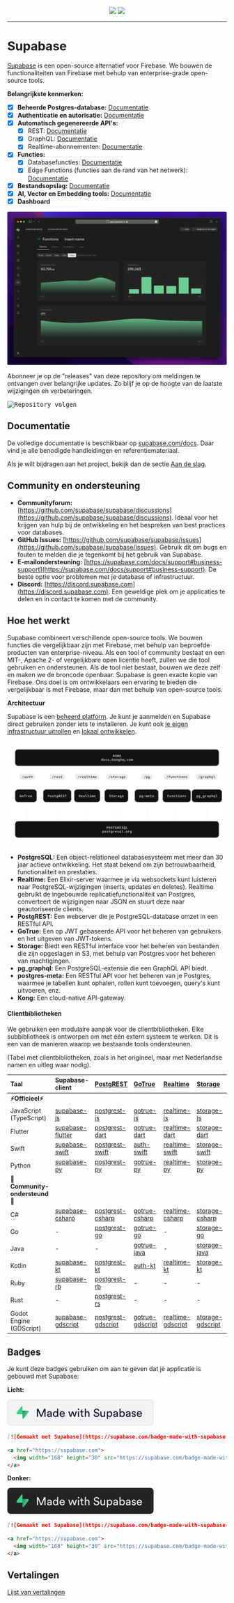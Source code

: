 <p align="center">
<img src="https://user-images.githubusercontent.com/8291514/213727234-cda046d6-28c6-491a-b284-b86c5cede25d.png#gh-light-mode-only">
<img src="https://user-images.githubusercontent.com/8291514/213727225-56186826-bee8-43b5-9b15-86e839d89393.png#gh-dark-mode-only">
</p>

---

# Supabase

[Supabase](https://supabase.com) is een open-source alternatief voor Firebase. We bouwen de functionaliteiten van Firebase met behulp van enterprise-grade open-source tools.

**Belangrijkste kenmerken:**

- [x] **Beheerde Postgres-database:** [Documentatie](https://supabase.com/docs/guides/database)
- [x] **Authenticatie en autorisatie:** [Documentatie](https://supabase.com/docs/guides/auth)
- [x] **Automatisch gegenereerde API's:**
    - [x] REST: [Documentatie](https://supabase.com/docs/guides/api)
    - [x] GraphQL: [Documentatie](https://supabase.com/docs/guides/graphql)
    - [x] Realtime-abonnementen: [Documentatie](https://supabase.com/docs/guides/realtime)
- [x] **Functies:**
    - [x] Databasefuncties: [Documentatie](https://supabase.com/docs/guides/database/functions)
    - [x] Edge Functions (functies aan de rand van het netwerk): [Documentatie](https://supabase.com/docs/guides/functions)
- [x] **Bestandsopslag:** [Documentatie](https://supabase.com/docs/guides/storage)
- [x] **AI, Vector en Embedding tools:** [Documentatie](https://supabase.com/docs/guides/ai)
- [x] **Dashboard**

![Supabase Dashboard](https://raw.githubusercontent.com/supabase/supabase/master/apps/www/public/images/github/supabase-dashboard.png)

Abonneer je op de "releases" van deze repository om meldingen te ontvangen over belangrijke updates. Zo blijf je op de hoogte van de laatste wijzigingen en verbeteringen.

<kbd><img src="https://raw.githubusercontent.com/supabase/supabase/d5f7f413ab356dc1a92075cb3cee4e40a957d5b1/web/static/watch-repo.gif" alt="Repository volgen"/></kbd>

## Documentatie

De volledige documentatie is beschikbaar op [supabase.com/docs](https://supabase.com/docs). Daar vind je alle benodigde handleidingen en referentiemateriaal.

Als je wilt bijdragen aan het project, bekijk dan de sectie [Aan de slag](./../DEVELOPERS.md).

## Community en ondersteuning

*   **Communityforum:** [https://github.com/supabase/supabase/discussions](https://github.com/supabase/supabase/discussions). Ideaal voor het krijgen van hulp bij de ontwikkeling en het bespreken van best practices voor databases.
*   **GitHub Issues:** [https://github.com/supabase/supabase/issues](https://github.com/supabase/supabase/issues). Gebruik dit om bugs en fouten te melden die je tegenkomt bij het gebruik van Supabase.
*   **E-mailondersteuning:** [https://supabase.com/docs/support#business-support](https://supabase.com/docs/support#business-support). De beste optie voor problemen met je database of infrastructuur.
*   **Discord:** [https://discord.supabase.com](https://discord.supabase.com). Een geweldige plek om je applicaties te delen en in contact te komen met de community.

## Hoe het werkt

Supabase combineert verschillende open-source tools. We bouwen functies die vergelijkbaar zijn met Firebase, met behulp van beproefde producten van enterprise-niveau. Als een tool of community bestaat en een MIT-, Apache 2- of vergelijkbare open licentie heeft, zullen we die tool gebruiken en ondersteunen. Als de tool niet bestaat, bouwen we deze zelf en maken we de broncode openbaar. Supabase is geen exacte kopie van Firebase. Ons doel is om ontwikkelaars een ervaring te bieden die vergelijkbaar is met Firebase, maar dan met behulp van open-source tools.

**Architectuur**

Supabase is een [beheerd platform](https://supabase.com/dashboard). Je kunt je aanmelden en Supabase direct gebruiken zonder iets te installeren. Je kunt ook [je eigen infrastructuur uitrollen](https://supabase.com/docs/guides/hosting/overview) en [lokaal ontwikkelen](https://supabase.com/docs/guides/local-development).

![Architectuur](./../apps/docs/public/img/supabase-architecture.svg)

*   **PostgreSQL:** Een object-relationeel databasesysteem met meer dan 30 jaar actieve ontwikkeling. Het staat bekend om zijn betrouwbaarheid, functionaliteit en prestaties.
*   **Realtime:** Een Elixir-server waarmee je via websockets kunt luisteren naar PostgreSQL-wijzigingen (inserts, updates en deletes). Realtime gebruikt de ingebouwde replicatiefunctionaliteit van Postgres, converteert de wijzigingen naar JSON en stuurt deze naar geautoriseerde clients.
*   **PostgREST:** Een webserver die je PostgreSQL-database omzet in een RESTful API.
*   **GoTrue:** Een op JWT gebaseerde API voor het beheren van gebruikers en het uitgeven van JWT-tokens.
*   **Storage:** Biedt een RESTful interface voor het beheren van bestanden die zijn opgeslagen in S3, met behulp van Postgres voor het beheren van machtigingen.
*   **pg_graphql:** Een PostgreSQL-extensie die een GraphQL API biedt.
*   **postgres-meta:** Een RESTful API voor het beheren van je Postgres, waarmee je tabellen kunt ophalen, rollen kunt toevoegen, query's kunt uitvoeren, enz.
*   **Kong:** Een cloud-native API-gateway.

#### Clientbibliotheken

We gebruiken een modulaire aanpak voor de clientbibliotheken. Elke subbibliotheek is ontworpen om met één extern systeem te werken. Dit is een van de manieren waarop we bestaande tools ondersteunen.

(Tabel met clientbibliotheken, zoals in het origineel, maar met Nederlandse namen en uitleg waar nodig).

| Taal                       | Supabase-client                                                    | [PostgREST](https://www.postgresql.org/)                                                                         | [GoTrue](https://github.com/supabase/gotrue)                                                                                | [Realtime](https://github.com/supabase/realtime)                                                                              | [Storage](https://github.com/supabase/storage-api)                                                                                 | Functions                                                                               |
| :-------------------------- | :------------------------------------------------------------------ | :-------------------------------------------------------------------------------- | :------------------------------------------------------------------------------------ | :----------------------------------------------------------------------------------- | :-------------------------------------------------------------------------------------- | :----------------------------------------------------------------------------------- |
| **⚡️Officieel⚡️**          |                                                                     |                                                                                   |                                                                                      |                                                                                     |                                                                                        |                                                                                      |
| JavaScript (TypeScript)     | [supabase-js](https://github.com/supabase/supabase-js)               | [postgrest-js](https://github.com/supabase/postgrest-js)                             | [gotrue-js](https://github.com/supabase/gotrue-js)                                     | [realtime-js](https://github.com/supabase/realtime-js)                                 | [storage-js](https://github.com/supabase/storage-js)                                   | [functions-js](https://github.com/supabase/functions-js)                             |
| Flutter                     | [supabase-flutter](https://github.com/supabase/supabase-flutter)     | [postgrest-dart](https://github.com/supabase/postgrest-dart)                         | [gotrue-dart](https://github.com/supabase/gotrue-dart)                                 | [realtime-dart](https://github.com/supabase/realtime-dart)                             | [storage-dart](https://github.com/supabase/storage-dart)                               | [functions-dart](https://github.com/supabase/functions-dart)                         |
| Swift                      | [supabase-swift](https://github.com/supabase/supabase-swift)          | [postgrest-swift](https://github.com/supabase/supabase-swift/tree/main/Sources/PostgREST) | [auth-swift](https://github.com/supabase/supabase-swift/tree/main/Sources/Auth)     | [realtime-swift](https://github.com/supabase/supabase-swift/tree/main/Sources/Realtime) | [storage-swift](https://github.com/supabase/supabase-swift/tree/main/Sources/Storage) | [functions-swift](https://github.com/supabase/supabase-swift/tree/main/Sources/Functions) |
| Python                      | [supabase-py](https://github.com/supabase/supabase-py)               | [postgrest-py](https://github.com/supabase/postgrest-py)                             | [gotrue-py](https://github.com/supabase/gotrue-py)                                     | [realtime-py](https://github.com/supabase/realtime-py)                                 | [storage-py](https://github.com/supabase/storage-py)                                   | [functions-py](https://github.com/supabase/functions-py)                             |
| **💚Community-ondersteund💚** |                                                                     |                                                                                   |                                                                                      |                                                                                     |                                                                                        |                                                                                      |
| C#                          | [supabase-csharp](https://github.com/supabase-community/supabase-csharp) | [postgrest-csharp](https://github.com/supabase-community/postgrest-csharp)           | [gotrue-csharp](https://github.com/supabase-community/gotrue-csharp)                 | [realtime-csharp](https://github.com/supabase-community/realtime-csharp)             | [storage-csharp](https://github.com/supabase-community/storage-csharp)                 | [functions-csharp](https://github.com/supabase-community/functions-csharp)           |
| Go                          | -                                                                   | [postgrest-go](https://github.com/supabase-community/postgrest-go)                     | [gotrue-go](https://github.com/supabase-community/gotrue-go)                           | -                                                                                   | [storage-go](https://github.com/supabase-community/storage-go)                       | [functions-go](https://github.com/supabase-community/functions-go)                   |
| Java                        | -                                                                   | -                                                                                   | [gotrue-java](https://github.com/supabase-community/gotrue-java)                       | -                                                                                   | [storage-java](https://github.com/supabase-community/storage-java)                   | -                                                                                   |
| Kotlin                      | [supabase-kt](https://github.com/supabase-community/supabase-kt)       | [postgrest-kt](https://github.com/supabase-community/supabase-kt/tree/master/Postgrest) | [auth-kt](https://github.com/supabase-community/supabase-kt/tree/master/Auth)         | [realtime-kt](https://github.com/supabase-community/supabase-kt/tree/master/Realtime)   | [storage-kt](https://github.com/supabase-community/supabase-kt/tree/master/Storage)   | [functions-kt](https://github.com/supabase-community/supabase-kt/tree/master/Functions) |
| Ruby                      | [supabase-rb](https://github.com/supabase-community/supabase-rb)      |      [postgrest-rb](https://github.com/supabase-community/postgrest-rb)                                                                             |    -                                                                                  |        -                                                                            |     -                                                                                 |          -                                                                          |
| Rust                      |      -                                                                 |       [postgrest-rs](https://github.com/supabase-community/postgrest-rs)                                                                            |      -                                                                                 |       -                                                                             |       -                                                                                |         -                                                                           |
| Godot Engine (GDScript)      |   [supabase-gdscript](https://github.com/supabase-community/godot-engine.supabase)                                                                  |        [postgrest-gdscript](https://github.com/supabase-community/postgrest-gdscript)                                                                            |        [gotrue-gdscript](https://github.com/supabase-community/gotrue-gdscript)                                                                                |    [realtime-gdscript](https://github.com/supabase-community/realtime-gdscript)                                                                                  |         [storage-gdscript](https://github.com/supabase-community/storage-gdscript)                                                                                 |  [functions-gdscript](https://github.com/supabase-community/functions-gdscript)                                                                                       |

## Badges

Je kunt deze badges gebruiken om aan te geven dat je applicatie is gebouwd met Supabase:

**Licht:**

![Gemaakt met Supabase](./../apps/www/public/badge-made-with-supabase.svg)

```md
[![Gemaakt met Supabase](https://supabase.com/badge-made-with-supabase.svg)](https://supabase.com)
```

```html
<a href="https://supabase.com">
  <img width="168" height="30" src="https://supabase.com/badge-made-with-supabase.svg" alt="Gemaakt met Supabase" />
</a>
```

**Donker:**

![Gemaakt met Supabase (donkere versie)](./../apps/www/public/badge-made-with-supabase-dark.svg)

```md
[![Gemaakt met Supabase](https://supabase.com/badge-made-with-supabase-dark.svg)](https://supabase.com)
```

```html
<a href="https://supabase.com">
  <img width="168" height="30" src="https://supabase.com/badge-made-with-supabase-dark.svg" alt="Gemaakt met Supabase" />
</a>
```
## Vertalingen

[Lijst van vertalingen](./languages.md)
